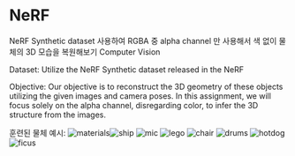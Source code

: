 # NeRF
NeRF Synthetic dataset 사용하여 RGBA 중 alpha channel 만 사용해서 색 없이 물체의 3D 모습을 복원해보기
Computer Vision

Dataset:
Utilize the NeRF Synthetic dataset released in the NeRF

Objective:
Our objective is to reconstruct the 3D geometry of these objects utilizing the given images and camera poses. In this assignment, we will focus solely on the alpha channel, disregarding color, to infer the 3D structure from the images.

훈련된 물체 예시:
![materials](https://github.com/jungihong10/NeRF/assets/68961983/ddfa02cc-9c21-42e6-a4c9-1ff3033e7309)![ship](https://github.com/jungihong10/NeRF/assets/68961983/eeb0f193-fdfb-465d-bb55-12fc966feb47)
![mic](https://github.com/jungihong10/NeRF/assets/68961983/a8cc19fe-fc9a-4a73-80cc-3dd682f5cfb7)
![lego](https://github.com/jungihong10/NeRF/assets/68961983/bfd033e5-8f4b-43fa-9ecf-53daa12615ce)
![chair](https://github.com/jungihong10/NeRF/assets/68961983/44af6c2f-5c6f-4c36-aab2-32e7b035c06d)
![drums](https://github.com/jungihong10/NeRF/assets/68961983/a656fa22-47dc-40ea-a377-2101c0836cfd)
![hotdog](https://github.com/jungihong10/NeRF/assets/68961983/030b6f2b-666b-4f18-a316-8e4dffb0de21)
![ficus](https://github.com/jungihong10/NeRF/assets/68961983/99629b08-3777-460d-b30c-82b96c520180)
